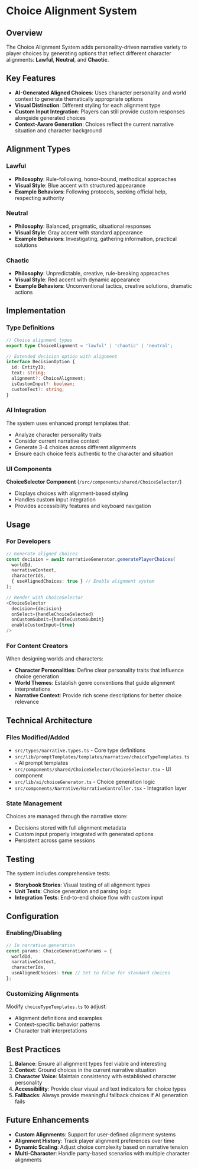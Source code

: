 # Choice Alignment System

## Overview

The Choice Alignment System adds personality-driven narrative variety to player choices by generating options that reflect different character alignments: **Lawful**, **Neutral**, and **Chaotic**.

## Key Features

- **AI-Generated Aligned Choices**: Uses character personality and world context to generate thematically appropriate options
- **Visual Distinction**: Different styling for each alignment type
- **Custom Input Integration**: Players can still provide custom responses alongside generated choices
- **Context-Aware Generation**: Choices reflect the current narrative situation and character background

## Alignment Types

### Lawful
- **Philosophy**: Rule-following, honor-bound, methodical approaches
- **Visual Style**: Blue accent with structured appearance
- **Example Behaviors**: Following protocols, seeking official help, respecting authority

### Neutral
- **Philosophy**: Balanced, pragmatic, situational responses
- **Visual Style**: Gray accent with standard appearance  
- **Example Behaviors**: Investigating, gathering information, practical solutions

### Chaotic
- **Philosophy**: Unpredictable, creative, rule-breaking approaches
- **Visual Style**: Red accent with dynamic appearance
- **Example Behaviors**: Unconventional tactics, creative solutions, dramatic actions

## Implementation

### Type Definitions

```typescript
// Choice alignment types
export type ChoiceAlignment = 'lawful' | 'chaotic' | 'neutral';

// Extended decision option with alignment
interface DecisionOption {
  id: EntityID;
  text: string;
  alignment?: ChoiceAlignment;
  isCustomInput?: boolean;
  customText?: string;
}
```

### AI Integration

The system uses enhanced prompt templates that:
- Analyze character personality traits
- Consider current narrative context
- Generate 3-4 choices across different alignments
- Ensure each choice feels authentic to the character and situation

### UI Components

**ChoiceSelector Component** (`/src/components/shared/ChoiceSelector/`)
- Displays choices with alignment-based styling
- Handles custom input integration
- Provides accessibility features and keyboard navigation

## Usage

### For Developers

```typescript
// Generate aligned choices
const decision = await narrativeGenerator.generatePlayerChoices(
  worldId,
  narrativeContext,
  characterIds,
  { useAlignedChoices: true } // Enable alignment system
);

// Render with ChoiceSelector
<ChoiceSelector
  decision={decision}
  onSelect={handleChoiceSelected}
  onCustomSubmit={handleCustomSubmit}
  enableCustomInput={true}
/>
```

### For Content Creators

When designing worlds and characters:
- **Character Personalities**: Define clear personality traits that influence choice generation
- **World Themes**: Establish genre conventions that guide alignment interpretations
- **Narrative Context**: Provide rich scene descriptions for better choice relevance

## Technical Architecture

### Files Modified/Added

- `src/types/narrative.types.ts` - Core type definitions
- `src/lib/promptTemplates/templates/narrative/choiceTypeTemplates.ts` - AI prompt templates
- `src/components/shared/ChoiceSelector/ChoiceSelector.tsx` - UI component
- `src/lib/ai/choiceGenerator.ts` - Choice generation logic
- `src/components/Narrative/NarrativeController.tsx` - Integration layer

### State Management

Choices are managed through the narrative store:
- Decisions stored with full alignment metadata
- Custom input properly integrated with generated options
- Persistent across game sessions

## Testing

The system includes comprehensive tests:
- **Storybook Stories**: Visual testing of all alignment types
- **Unit Tests**: Choice generation and parsing logic
- **Integration Tests**: End-to-end choice flow with custom input

## Configuration

### Enabling/Disabling

```typescript
// In narrative generation
const params: ChoiceGenerationParams = {
  worldId,
  narrativeContext,
  characterIds,
  useAlignedChoices: true // Set to false for standard choices
};
```

### Customizing Alignments

Modify `choiceTypeTemplates.ts` to adjust:
- Alignment definitions and examples
- Context-specific behavior patterns
- Character trait interpretations

## Best Practices

1. **Balance**: Ensure all alignment types feel viable and interesting
2. **Context**: Ground choices in the current narrative situation
3. **Character Voice**: Maintain consistency with established character personality
4. **Accessibility**: Provide clear visual and text indicators for choice types
5. **Fallbacks**: Always provide meaningful fallback choices if AI generation fails

## Future Enhancements

- **Custom Alignments**: Support for user-defined alignment systems
- **Alignment History**: Track player alignment preferences over time
- **Dynamic Scaling**: Adjust choice complexity based on narrative tension
- **Multi-Character**: Handle party-based scenarios with multiple character alignments
